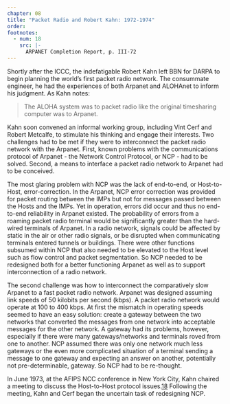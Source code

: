 ```yaml
---
chapter: 08
title: "Packet Radio and Robert Kahn: 1972-1974"
order: 
footnotes:
  - num: 18
    src: |-
      ARPANET Completion Report, p. III-72
---
```


Shortly after the ICCC, the indefatigable Robert Kahn left BBN for DARPA to begin planning the world’s first packet radio network. The consummate engineer, he had the experiences of both Arpanet and ALOHAnet to inform his judgment. As Kahn notes:

>The ALOHA system was to packet radio like the original timesharing computer was to Arpanet.

Kahn soon convened an informal working group, including Vint Cerf and Robert Metcalfe, to stimulate his thinking and engage their interests. Two challenges had to be met if they were to interconnect the packet radio network with the Arpanet. First, known problems with the communications protocol of Arpanet - the Network Control Protocol, or NCP - had to be solved. Second, a means to interface a packet radio network to Arpanet had to be conceived.

The most glaring problem with NCP was the lack of end-to-end, or Host-to-Host, error-correction. In the Arpanet, NCP error correction was provided for packet routing between the IMPs but not for messages passed between the Hosts and the IMPs. Yet in operation, errors did occur and thus no end-to-end reliability in Arpanet existed. The probability of errors from a roaming packet radio terminal would be significantly greater than the hard-wired terminals of Arpanet. In a radio network, signals could be affected by static in the air or other radio signals, or be disrupted when communicating terminals entered tunnels or buildings. There were other functions subsumed within NCP that also needed to be elevated to the Host level such as flow control and packet segmentation. So NCP needed to be redesigned both for a better functioning Arpanet as well as to support interconnection of a radio network.

The second challenge was how to interconnect the comparatively slow Arpanet to a fast packet radio network. Arpanet was designed assuming link speeds of 50 kilobits per second (kbps). A packet radio network would operate at 100 to 400 kbps. At first the mismatch in operating speeds seemed to have an easy solution: create a gateway between the two networks that converted the messages from one network into acceptable messages for the other network. A gateway had its problems, however, especially if there were many gateways/networks and terminals roved from one to another. NCP assumed there was only one network much less gateways or the even more complicated situation of a terminal sending a message to one gateway and expecting an answer on another, potentially not pre-determinable, gateway. So NCP had to be re-thought.

In June 1973, at the AFIPS NCC conference in New York City, Kahn chaired a meeting to discuss the Host-to-Host protocol issues.<a name="fnloc18" href="#fn18">18</a> Following the meeting, Kahn and Cerf began the uncertain task of redesigning NCP.
